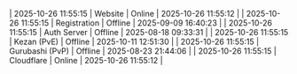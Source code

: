 | 2025-10-26 11:55:15 | Website | Online | 2025-10-26 11:55:12 |
| 2025-10-26 11:55:15 | Registration | Offline | 2025-09-09 16:40:23 |
| 2025-10-26 11:55:15 | Auth Server | Offline | 2025-08-18 09:33:31 |
| 2025-10-26 11:55:15 | Kezan (PvE) | Offline | 2025-10-11 12:51:30 |
| 2025-10-26 11:55:15 | Gurubashi (PvP) | Offline | 2025-08-23 21:44:06 |
| 2025-10-26 11:55:15 | Cloudflare | Online | 2025-10-26 11:55:12 |
